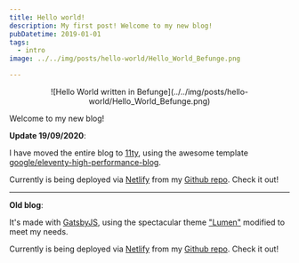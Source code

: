 ```yaml
---
title: Hello world!
description: My first post! Welcome to my new blog!
pubDatetime: 2019-01-01
tags:
  - intro
image: ../../img/posts/hello-world/Hello_World_Befunge.png

---
```


<div align="center">
![Hello World written in Befunge](../../img/posts/hello-world/Hello_World_Befunge.png)
</div>

Welcome to my new blog!

**Update 19/09/2020**:

I have moved the entire blog to [11ty](https://www.11ty.dev/), using the awesome template [google/eleventy-high-performance-blog](https://github.com/google/eleventy-high-performance-blog).

Currently is being deployed via [Netlify](https://netlify.com) from my [Github repo](https://github.com/piraces/thejrdev.online). Check it out!

---

**Old blog**:

It's made with [GatsbyJS](https://www.gatsbyjs.org), using the spectacular theme ["Lumen"](https://github.com/alxshelepenok/gatsby-starter-lumen) modified to meet my needs.

Currently is being deployed via [Netlify](https://netlify.com) from my [Github repo](https://github.com/piraces/thejrdev.online). Check it out!
